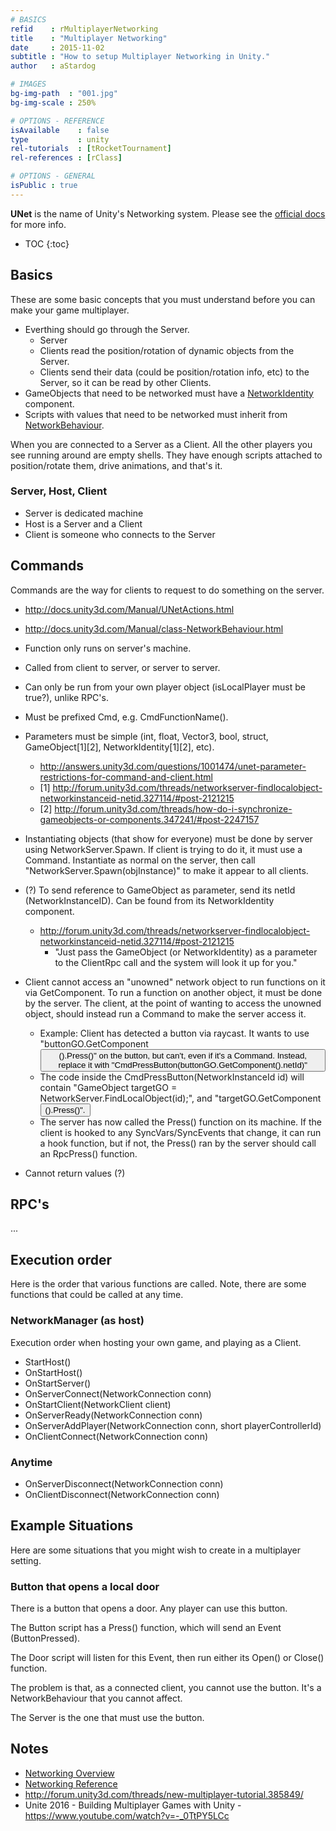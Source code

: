 ```yaml
---
# BASICS
refid    : rMultiplayerNetworking
title    : "Multiplayer Networking"
date     : 2015-11-02
subtitle : "How to setup Multiplayer Networking in Unity."
author   : aStardog

# IMAGES
bg-img-path  : "001.jpg"
bg-img-scale : 250%

# OPTIONS - REFERENCE
isAvailable    : false
type           : unity
rel-tutorials  : [tRocketTournament]
rel-references : [rClass]

# OPTIONS - GENERAL
isPublic : true
---
```

**UNet** is the name of Unity's Networking system. Please see the <a href="http://docs.unity3d.com/Manual/UNetOverview.html" class="external">official docs</a> for more info.

* TOC
{:toc}

## Basics
These are some basic concepts that you must understand before you can make your game multiplayer.

* Everthing should go through the Server.
  * Server
  * Clients read the position/rotation of dynamic objects from the Server.
  * Clients send their data (could be position/rotation info, etc) to the Server, so it can be read by other Clients.
* GameObjects that need to be networked must have a <a class="external" href="http://docs.unity3d.com/ScriptReference/Networking.NetworkIdentity.html">NetworkIdentity</a> component.
* Scripts with values that need to be networked must inherit from <a class="external" href="http://docs.unity3d.com/ScriptReference/Networking.NetworkBehaviour.html">NetworkBehaviour</a>.

When you are connected to a Server as a Client. All the other players you see running around are empty shells. They have enough scripts attached to position/rotate them, drive animations, and that's it.

### Server, Host, Client
* Server is dedicated machine
* Host is a Server and a Client
* Client is someone who connects to the Server

## Commands
Commands are the way for clients to request to do something on the server.

* http://docs.unity3d.com/Manual/UNetActions.html
* http://docs.unity3d.com/Manual/class-NetworkBehaviour.html

* Function only runs on server's machine.
* Called from client to server, or server to server. 
* Can only be run from your own player object (isLocalPlayer must be true?), unlike RPC's.
* Must be prefixed Cmd, e.g. CmdFunctionName().
* Parameters must be simple (int, float, Vector3, bool, struct, GameObject[1][2], NetworkIdentity[1][2], etc).
  * http://answers.unity3d.com/questions/1001474/unet-parameter-restrictions-for-command-and-client.html
  * [1] http://forum.unity3d.com/threads/networkserver-findlocalobject-networkinstanceid-netid.327114/#post-2121215
  * [2] http://forum.unity3d.com/threads/how-do-i-synchronize-gameobjects-or-components.347241/#post-2247157
* Instantiating objects (that show for everyone) must be done by server using NetworkServer.Spawn. If client is trying to do it, it must use a Command. Instantiate as normal on the server, then call "NetworkServer.Spawn(objInstance)" to make it appear to all clients.
* (?) To send reference to GameObject as parameter, send its netId (NetworkInstanceID). Can be found from its NetworkIdentity component.
  * http://forum.unity3d.com/threads/networkserver-findlocalobject-networkinstanceid-netid.327114/#post-2121215
    * "Just pass the GameObject (or NetworkIdentity) as a parameter to the ClientRpc call and the system will look it up for you."
* Client cannot access an "unowned" network object to run functions on it via GetComponent. To run a function on another object, it must be done by the server. The client, at the point of wanting to access the unowned object, should instead run a Command to make the server access it.
  * Example: Client has detected a button via raycast. It wants to use "buttonGO.GetComponent<Button>().Press()" on the button, but can't, even if it's a Command. Instead, replace it with "CmdPressButton(buttonGO.GetComponent<NetworkIdentity>().netId)"
  * The code inside the CmdPressButton(NetworkInstanceId id) will contain "GameObject targetGO = NetworkServer.FindLocalObject(id);", and "targetGO.GetComponent<Button>().Press()".
  * The server has now called the Press() function on its machine. If the client is hooked to any SyncVars/SyncEvents that change, it can run a hook function, but if not, the Press() ran by the server should call an RpcPress() function.
* Cannot return values (?)

## RPC's
...

## Execution order
Here is the order that various functions are called. Note, there are some functions that could be called at any time.

### NetworkManager (as host)
Execution order when hosting your own game, and playing as a Client.

* StartHost()
* OnStartHost()
* OnStartServer()
* OnServerConnect(NetworkConnection conn)
* OnStartClient(NetworkClient client)
* OnServerReady(NetworkConnection conn)
* OnServerAddPlayer(NetworkConnection conn, short playerControllerId)
* OnClientConnect(NetworkConnection conn)

### Anytime
* OnServerDisconnect(NetworkConnection conn)
* OnClientDisconnect(NetworkConnection conn)

## Example Situations
Here are some situations that you might wish to create in a multiplayer setting.

### Button that opens a local door
There is a button that opens a door. Any player can use this button.

The Button script has a Press() function, which will send an Event (ButtonPressed).

The Door script will listen for this Event, then run either its Open() or Close() function.

The problem is that, as a connected client, you cannot use the button. It's a NetworkBehaviour that you cannot affect.

The Server is the one that must use the button.

## Notes
* <a class="external" href="http://docs.unity3d.com/Manual/UNetOverview.html">Networking Overview</a>
* <a class="external" href="http://docs.unity3d.com/Manual/UNetReference.html">Networking Reference</a>
* http://forum.unity3d.com/threads/new-multiplayer-tutorial.385849/
* Unite 2016 - Building Multiplayer Games with Unity - https://www.youtube.com/watch?v=-_0TtPY5LCc

